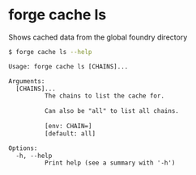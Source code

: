 # forge cache ls

Shows cached data from the global foundry directory

```bash
$ forge cache ls --help
```

```txt
Usage: forge cache ls [CHAINS]...

Arguments:
  [CHAINS]...
          The chains to list the cache for.
          
          Can also be "all" to list all chains.
          
          [env: CHAIN=]
          [default: all]

Options:
  -h, --help
          Print help (see a summary with '-h')
```